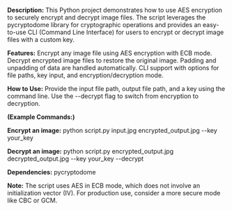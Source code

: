 **Description:**
This Python project demonstrates how to use AES encryption to securely encrypt and decrypt image files. The script leverages the pycryptodome library for cryptographic operations and provides an easy-to-use CLI (Command Line Interface) for users to encrypt or decrypt image files with a custom key.

**Features:**
Encrypt any image file using AES encryption with ECB mode.
Decrypt encrypted image files to restore the original image.
Padding and unpadding of data are handled automatically.
CLI support with options for file paths, key input, and encryption/decryption mode.

**How to Use:**
Provide the input file path, output file path, and a key using the command line.
Use the --decrypt flag to switch from encryption to decryption.

**(Example Commands:)**

**Encrypt an image:**
python script.py input.jpg encrypted_output.jpg --key your_key

**Decrypt an image:**
python script.py encrypted_output.jpg decrypted_output.jpg --key your_key --decrypt

**Dependencies:**
pycryptodome

**Note:** The script uses AES in ECB mode, which does not involve an initialization vector (IV). For production use, consider a more secure mode like CBC or GCM. 
